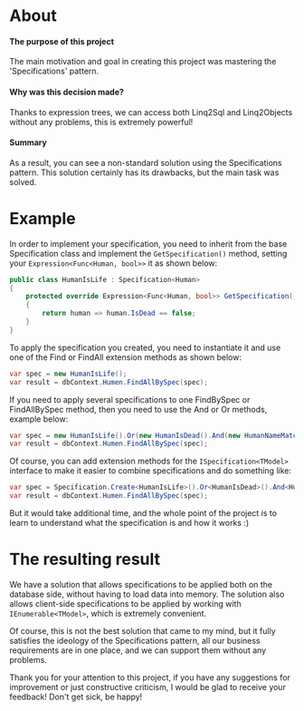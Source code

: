 # About
#### The purpose of this project
The main motivation and goal in creating this project was mastering the 'Specifications' pattern.

#### Why was this decision made?

Thanks to expression trees, we can access both Linq2Sql and Linq2Objects without any problems, this is extremely powerful!

#### Summary
As a result, you can see a non-standard solution using the Specifications pattern.
This solution certainly has its drawbacks, but the main task was solved.
# Example
In order to implement your specification, you need to inherit from the base Specification class and implement the ```GetSpecification()``` method, setting your ```Expression<Func<Human, bool>>``` it as shown below:
```csharp
public class HumanIsLife : Specification<Human>
{
    protected override Expression<Func<Human, bool>> GetSpecification()
    {
        return human => human.IsDead == false;
    }
}
```
To apply the specification you created, you need to instantiate it and use one of the Find or FindAll extension methods as shown below:
```csharp
var spec = new HumanIsLife();
var result = dbContext.Humen.FindAllBySpec(spec);
```
If you need to apply several specifications to one FindBySpec or FindAllBySpec method, then you need to use the And or Or methods, example below:
```csharp
var spec = new HumanIsLife().Or(new HumanIsDead().And(new HumanNameMatches("Adriano Giudice")));
var result = dbContext.Humen.FindAllBySpec(spec);
```

Of course, you can add extension methods for the ```ISpecification<TModel>``` interface to make it easier to combine specifications and do something like:
```csharp
var spec = Specification.Create<HumanIsLife>().Or<HumanIsDead>().And<HumanNameMatches>("Adriano Giudice");
var result = dbContext.Humen.FindAllBySpec(spec); 
```
But it would take additional time, and the whole point of the project is to learn to understand what the specification is and how it works :)

# The resulting result
We have a solution that allows specifications to be applied both on the database side, without having to load data into memory.
The solution also allows client-side specifications to be applied by working with ```IEnumerable<TModel>```, which is extremely convenient.

Of course, this is not the best solution that came to my mind, but it fully satisfies the ideology of the Specifications pattern, all our business requirements are in one place, and we can support them without any problems.

Thank you for your attention to this project, if you have any suggestions for improvement or just constructive criticism, I would be glad to receive your feedback!
Don't get sick, be happy!

